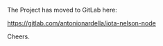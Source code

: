 The Project has moved to GitLab here:

https://gitlab.com/antonionardella/iota-nelson-node

Cheers.
